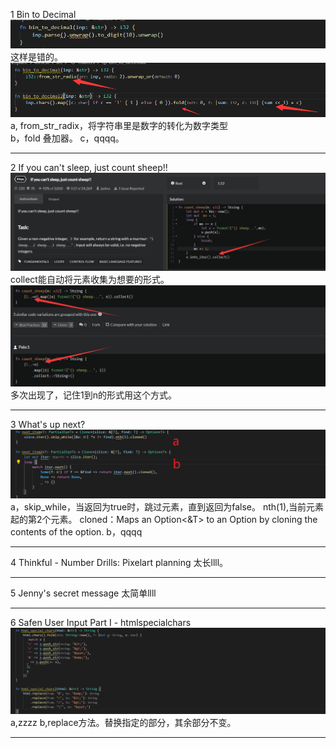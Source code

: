 1 Bin to Decimal
![](images/2021-07-17-17-45-35.png)
这样是错的。  
![](images/2021-07-17-17-55-24.png)  
a, from_str_radix，将字符串里是数字的转化为数字类型  
b，fold 叠加器。
c，qqqq。
***
2 If you can't sleep, just count sheep!!
![](images/2021-07-17-18-11-44.png)
collect能自动将元素收集为想要的形式。
![](images/2021-07-17-18-13-13.png)
多次出现了，记住1到n的形式用这个方式。
***
3 What's up next?
![](images/2021-07-17-21-25-33.png)
a，skip_while，当返回为true时，跳过元素，直到返回为false。 nth(1),当前元素起的第2个元素。 cloned：Maps an Option<&T> to an Option<T> by cloning the contents of the option.
b，qqqq
***
4 Thinkful - Number Drills: Pixelart planning
太长llll。
***
5 Jenny's secret message
太简单llll
***
6 Safen User Input Part I - htmlspecialchars
![](images/2021-07-17-22-14-55.png)
a,zzzz
b,replace方法。替换指定的部分，其余部分不变。
***
